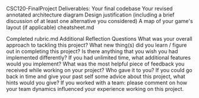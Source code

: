 CSC120-FinalProject
Deliverables:
Your final codebase
Your revised annotated architecture diagram
Design justification (including a brief discussion of at least one alternative you considered)
A map of your game's layout (if applicable)
cheatsheet.md

Completed rubric.md
Additional Reflection Questions
What was your overall approach to tackling this project?
What new thing(s) did you learn / figure out in completing this project?
Is there anything that you wish you had implemented differently?
If you had unlimited time, what additional features would you implement?
What was the most helpful piece of feedback you received while working on your project? Who gave it to you?
If you could go back in time and give your past self some advice about this project, what hints would you give?
If you worked with a team: please comment on how your team dynamics influenced your experience working on this project.
